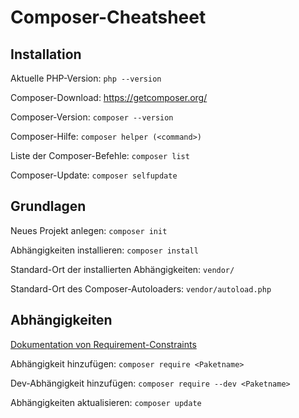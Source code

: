 # Composer-Cheatsheet

## Installation
Aktuelle PHP-Version: `php --version`

Composer-Download: https://getcomposer.org/

Composer-Version: `composer --version`

Composer-Hilfe: `composer helper (<command>)`

Liste der Composer-Befehle: `composer list`

Composer-Update: `composer selfupdate`

## Grundlagen
Neues Projekt anlegen: `composer init`

Abhängigkeiten installieren: `composer install`

Standard-Ort der installierten Abhängigkeiten: `vendor/`

Standard-Ort des Composer-Autoloaders: `vendor/autoload.php`

## Abhängigkeiten
[Dokumentation von Requirement-Constraints](https://getcomposer.org/doc/articles/versions.md)

Abhängigkeit hinzufügen: `composer require <Paketname>`

Dev-Abhängigkeit hinzufügen: `composer require --dev <Paketname>`

Abhängigkeiten aktualisieren: `composer update`
